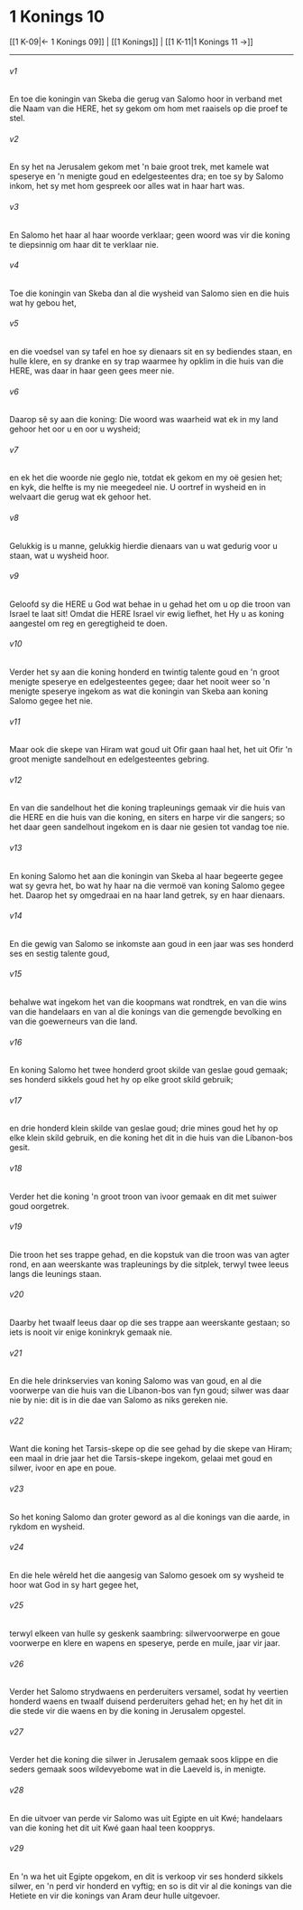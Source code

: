 # 1 Konings 10

[[1 K-09|← 1 Konings 09]] | [[1 Konings]] | [[1 K-11|1 Konings 11 →]]
***

###### v1
En toe die koningin van Skeba die gerug van Salomo hoor in verband met die Naam van die HERE, het sy gekom om hom met raaisels op die proef te stel. 
###### v2
En sy het na Jerusalem gekom met 'n baie groot trek, met kamele wat speserye en 'n menigte goud en edelgesteentes dra; en toe sy by Salomo inkom, het sy met hom gespreek oor alles wat in haar hart was. 
###### v3
En Salomo het haar al haar woorde verklaar; geen woord was vir die koning te diepsinnig om haar dit te verklaar nie. 
###### v4
Toe die koningin van Skeba dan al die wysheid van Salomo sien en die huis wat hy gebou het, 
###### v5
en die voedsel van sy tafel en hoe sy dienaars sit en sy bediendes staan, en hulle klere, en sy dranke en sy trap waarmee hy opklim in die huis van die HERE, was daar in haar geen gees meer nie. 
###### v6
Daarop sê sy aan die koning: Die woord was waarheid wat ek in my land gehoor het oor u en oor u wysheid; 
###### v7
en ek het die woorde nie geglo nie, totdat ek gekom en my oë gesien het; en kyk, die helfte is my nie meegedeel nie. U oortref in wysheid en in welvaart die gerug wat ek gehoor het. 
###### v8
Gelukkig is u manne, gelukkig hierdie dienaars van u wat gedurig voor u staan, wat u wysheid hoor. 
###### v9
Geloofd sy die HERE u God wat behae in u gehad het om u op die troon van Israel te laat sit! Omdat die HERE Israel vir ewig liefhet, het Hy u as koning aangestel om reg en geregtigheid te doen. 
###### v10
Verder het sy aan die koning honderd en twintig talente goud en 'n groot menigte speserye en edelgesteentes gegee; daar het nooit weer so 'n menigte speserye ingekom as wat die koningin van Skeba aan koning Salomo gegee het nie. 
###### v11
Maar ook die skepe van Hiram wat goud uit Ofir gaan haal het, het uit Ofir 'n groot menigte sandelhout en edelgesteentes gebring. 
###### v12
En van die sandelhout het die koning trapleunings gemaak vir die huis van die HERE en die huis van die koning, en siters en harpe vir die sangers; so het daar geen sandelhout ingekom en is daar nie gesien tot vandag toe nie. 
###### v13
En koning Salomo het aan die koningin van Skeba al haar begeerte gegee wat sy gevra het, bo wat hy haar na die vermoë van koning Salomo gegee het. Daarop het sy omgedraai en na haar land getrek, sy en haar dienaars. 
###### v14
En die gewig van Salomo se inkomste aan goud in een jaar was ses honderd ses en sestig talente goud, 
###### v15
behalwe wat ingekom het van die koopmans wat rondtrek, en van die wins van die handelaars en van al die konings van die gemengde bevolking en van die goewerneurs van die land. 
###### v16
En koning Salomo het twee honderd groot skilde van geslae goud gemaak; ses honderd sikkels goud het hy op elke groot skild gebruik; 
###### v17
en drie honderd klein skilde van geslae goud; drie mines goud het hy op elke klein skild gebruik, en die koning het dit in die huis van die Líbanon-bos gesit. 
###### v18
Verder het die koning 'n groot troon van ivoor gemaak en dit met suiwer goud oorgetrek. 
###### v19
Die troon het ses trappe gehad, en die kopstuk van die troon was van agter rond, en aan weerskante was trapleunings by die sitplek, terwyl twee leeus langs die leunings staan. 
###### v20
Daarby het twaalf leeus daar op die ses trappe aan weerskante gestaan; so iets is nooit vir enige koninkryk gemaak nie. 
###### v21
En die hele drinkservies van koning Salomo was van goud, en al die voorwerpe van die huis van die Líbanon-bos van fyn goud; silwer was daar nie by nie: dit is in die dae van Salomo as niks gereken nie. 
###### v22
Want die koning het Tarsis-skepe op die see gehad by die skepe van Hiram; een maal in drie jaar het die Tarsis-skepe ingekom, gelaai met goud en silwer, ivoor en ape en poue. 
###### v23
So het koning Salomo dan groter geword as al die konings van die aarde, in rykdom en wysheid. 
###### v24
En die hele wêreld het die aangesig van Salomo gesoek om sy wysheid te hoor wat God in sy hart gegee het, 
###### v25
terwyl elkeen van hulle sy geskenk saambring: silwervoorwerpe en goue voorwerpe en klere en wapens en speserye, perde en muile, jaar vir jaar. 
###### v26
Verder het Salomo strydwaens en perderuiters versamel, sodat hy veertien honderd waens en twaalf duisend perderuiters gehad het; en hy het dit in die stede vir die waens en by die koning in Jerusalem opgestel. 
###### v27
Verder het die koning die silwer in Jerusalem gemaak soos klippe en die seders gemaak soos wildevyebome wat in die Laeveld is, in menigte. 
###### v28
En die uitvoer van perde vir Salomo was uit Egipte en uit Kwé; handelaars van die koning het dit uit Kwé gaan haal teen koopprys. 
###### v29
En 'n wa het uit Egipte opgekom, en dit is verkoop vir ses honderd sikkels silwer, en 'n perd vir honderd en vyftig; en so is dit vir al die konings van die Hetiete en vir die konings van Aram deur hulle uitgevoer. 
